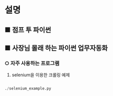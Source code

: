 # 설명

## ■ 점프 투 파이썬

## ■ 사장님 몰래 하는 파이썬 업무자동화

### ○ 자주 사용하는 프로그램

1. selenium을 이용한 크롤링 예제

```py

./selenium_example.py

```
